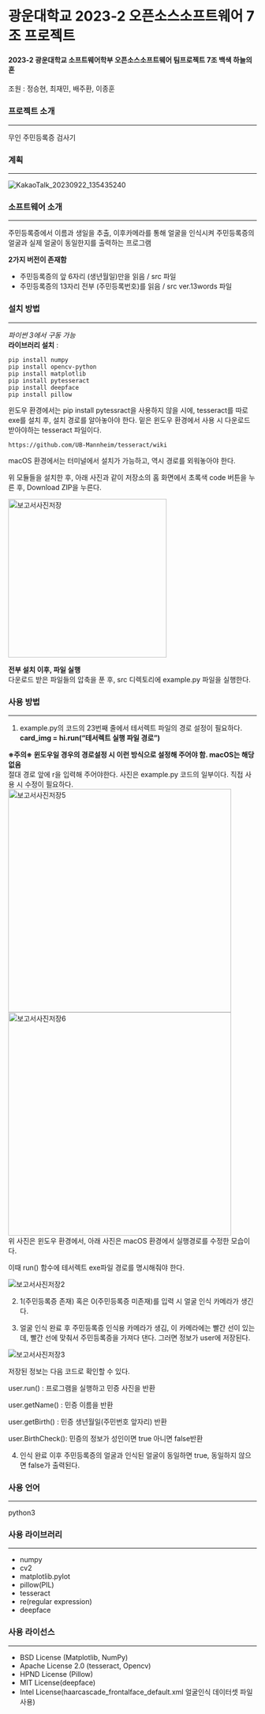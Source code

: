 # 광운대학교 2023-2 오픈소스소프트웨어 7조 프로젝트
#### 2023-2 광운대학교 소프트웨어학부 오픈소스소프트웨어 팀프로젝트 7조 백색 하늘의 혼
조원 : 정승현, 최재민, 배주환, 이종훈

### 프로젝트 소개
-----
무인 주민등록증 검사기

### 계획
-----
![KakaoTalk_20230922_135435240](https://github.com/game-addicted-man/2023KWUOSS7/assets/107955161/6b5c6c12-f346-46f6-ac05-90d049ae7000)

### 소프트웨어 소개
-----
 주민등록증에서 이름과 생일을 추출, 이후카메라를 통해 얼굴을 인식시켜 주민등록증의 얼굴과 실제 얼굴이 동일한지를 출력하는 프로그램
   
**2가지 버전이 존재함**
* 주민등록증의 앞 6자리 (생년월일)만을 읽음 / src 파일
* 주민등록증의 13자리 전부 (주민등록번호)를 읽음 / src ver.13words 파일


### 설치 방법
------

*파이썬 3에서 구동 가능*  
**라이브러리 설치** :
```
pip install numpy
pip install opencv-python
pip install matplotlib
pip install pytesseract
pip install deepface
pip install pillow
```
윈도우 환경에서는 pip install pytessract을 사용하지 않을 시에, tesseract를 따로 exe를 설치 후, 설치 경로를 알아놓아야 한다. 밑은 윈도우 환경에서 사용 시 다운로드 받아야하는 tesseract 파일이다.
```
https://github.com/UB-Mannheim/tesseract/wiki
```  
macOS 환경에서는 터미널에서 설치가 가능하고, 역시 경로를 외워놓아야 한다.

위 모듈들을 설치한 후, 아래 사진과 같이 저장소의 홈 화면에서 초록색 code 버튼을 누른 후, Download ZIP을 누른다.    


<img width="321" alt="보고서사진저장" src="https://github.com/game-addicted-man/2023KWUOSS7/assets/107955161/921d0fb1-fa67-4421-8699-794484c838d4">  


**전부 설치 이후, 파일 실행**   
다운로드 받은 파일들의 압축을 푼 후, src 디렉토리에 example.py 파일을 실행한다.
  
 


### 사용 방법
-----
1. example.py의 코드의 23번째 줄에서 테서렉트 파일의 경로 설정이 필요하다. **card_img = hi.run(“테서렉트 실행 파일 경로”)** 

**※주의※ 윈도우일 경우의 경로설정 시 이런 방식으로 설정해 주어야 함. macOS는 해당없음**  
절대 경로 앞에 r을 입력해 주어야한다.  사진은 example.py 코드의 일부이다. 직접 사용 시 수정이 필요하다.  
<img width="452" alt="보고서사진저장5" src="https://github.com/game-addicted-man/2023KWUOSS7/assets/107955161/6557d837-f7b4-4c5b-af27-43f4db843b00">
<img width="452" alt="보고서사진저장6" src="https://github.com/game-addicted-man/2023KWUOSS7/assets/107955161/8c2c3a9d-7532-4a9d-9e9a-f5e0e3f31978">  
위 사진은 윈도우 환경에서, 아래 사진은 macOS 환경에서 실행경로를 수정한 모습이다.

이때 run() 함수에 테서렉트 exe파일 경로를 명시해줘야 한다.

![보고서사진저장2](https://github.com/game-addicted-man/2023KWUOSS7/assets/107955161/430205da-c049-44f1-b5f9-e728a51e74a6)

2. 1(주민등록증 존재) 혹은 0(주민등록증 미존재)를 입력 시 얼굴 인식 카메라가 생긴다.

3. 얼굴 인식 완료 후 주민등록증 인식용 카메라가 생김, 이 카메라에는 빨간 선이 있는데, 빨간 선에 맞춰서 주민등록증을 가져다 댄다. 그러면 정보가 user에 저장된다.

![보고서사진저장3](https://github.com/game-addicted-man/2023KWUOSS7/assets/107955161/964aef33-f6c1-4973-b3be-1caa895f44f3)



저장된 정보는 다음 코드로 확인할 수 있다.

user.run()	 : 프로그램을 실행하고 민증 사진을 반환

user.getName()	 : 민증 이름을 반환

user.getBirth()	 : 민증 생년월일(주민번호 앞자리) 반환

user.BirthCheck(): 민증의 정보가 성인이면 true 아니면 false반환 


4. 인식 완료 이후 주민등록증의 얼굴과 인식된 얼굴이 동일하면 true, 동일하지 않으면 false가 출력된다. 
 

### 사용 언어
-----
python3

### 사용 라이브러리
-----
* numpy
* cv2
* matplotlib.pylot
* pillow(PIL)
* tesseract
* re(regular expression)
* deepface

### 사용 라이선스
-----
* BSD License (Matplotlib, NumPy)
* Apache License 2.0 (tesseract, Opencv)
* HPND License (Pillow)
* MIT License(deepface)
* Intel License(haarcascade_frontalface_default.xml 얼굴인식 데이터셋 파일 사용)
